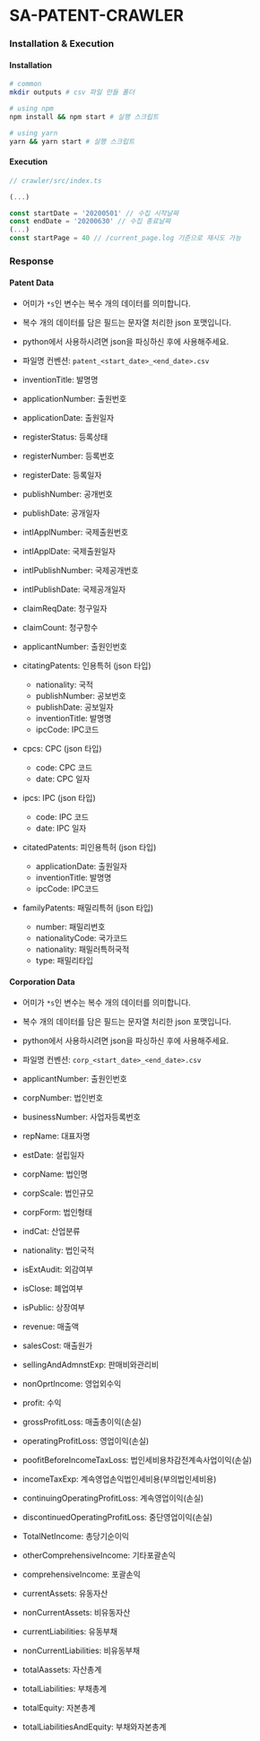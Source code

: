 # SA-PATENT-CRAWLER

<!-- 
### Introduction

#### Kipris

- `POST  http://kpat.kipris.or.kr/kpat/searchLogina.do?next=MainSearch#page1`
- 응답없음 => Chromium으로 추출
![](./docs/Kipris-01.png)

- `GET http://kpat.kipris.or.kr/kpat/biblioa.do?method=biblioMain_biblio&next=biblioViewSub01&applno=2020200003518&getType=BASE&link=N`
- 응답있음 => html 파싱으로 추출
![](./docs/Kipris-01.png)

#### DeepSearch

- 출원인번호가 `1`로 시작하는 경우 딥서치에서 해당 출원인(기업)을 Chromium으로 추출 -->
### Installation & Execution

#### Installation

```sh
# common
mkdir outputs # csv 파일 만들 폴더

# using npm
npm install && npm start # 실행 스크립트 

# using yarn
yarn && yarn start # 실행 스크립트
```

#### Execution

```ts
// crawler/src/index.ts

(...)

const startDate = '20200501' // 수집 시작날짜
const endDate = '20200630' // 수집 종료날짜
(...)
const startPage = 40 // /current_page.log 기준으로 재시도 가능
```

### Response

#### Patent Data

- 어미가 `*s`인 변수는 복수 개의 데이터를 의미합니다.
- 복수 개의 데이터를 담은 필드는 문자열 처리한 json 포맷입니다.
- python에서 사용하시려면 json을 파싱하신 후에 사용해주세요.

- 파일명 컨벤션: `patent_<start_date>_<end_date>.csv`
- inventionTitle: 발명명
- applicationNumber: 출원번호
- applicationDate: 출원일자
- registerStatus: 등록상태
- registerNumber: 등록번호
- registerDate: 등록일자
- publishNumber: 공개번호
- publishDate: 공개일자
- intlApplNumber: 국제출원번호
- intlApplDate: 국제출원일자
- intlPublishNumber: 국제공개번호
- intlPublishDate: 국제공개일자
- claimReqDate: 청구일자
- claimCount: 청구항수
- applicantNumber: 출원인번호
- citatingPatents: 인용특허 (json 타입)
  - nationality: 국적
  - publishNumber: 공보번호
  - publishDate: 공보일자
  - inventionTitle: 발명명
  - ipcCode: IPC코드
- cpcs: CPC (json 타입)
  - code: CPC 코드
  - date: CPC 일자
- ipcs: IPC (json 타입)
  - code: IPC 코드
  - date: IPC 일자
- citatedPatents: 피인용특허 (json 타입)
  - applicationDate: 출원일자
  - inventionTitle: 발명명
  - ipcCode: IPC코드
- familyPatents: 패밀리특허 (json 타입)
  - number: 패밀리번호
  - nationalityCode: 국가코드
  - nationality: 패밀러특허국적
  - type: 패밀리타입

#### Corporation Data

- 어미가 `*s`인 변수는 복수 개의 데이터를 의미합니다.
- 복수 개의 데이터를 담은 필드는 문자열 처리한 json 포맷입니다.
- python에서 사용하시려면 json을 파싱하신 후에 사용해주세요.

- 파일명 컨벤션: `corp_<start_date>_<end_date>.csv`
- applicantNumber: 출원인번호
- corpNumber: 법인번호
- businessNumber: 사업자등록번호
- repName: 대표자명
- estDate: 설립일자
- corpName: 법인명
- corpScale: 법인규모
- corpForm: 법인형태
- indCat: 산업분류
- nationality: 법인국적
- isExtAudit: 외감여부
- isClose: 폐업여부
- isPublic: 상장여부
- revenue: 매출액 
- salesCost: 매출원가 
- sellingAndAdmnstExp: 판매비와관리비 
- nonOprtIncome: 영업외수익 
- profit: 수익
- grossProfitLoss: 매출총이익(손실)
- operatingProfitLoss: 영업이익(손실)
- poofitBeforeIncomeTaxLoss: 법인세비용차감전계속사업이익(손실)
- incomeTaxExp: 계속영업손익법인세비용(부의법인세비용)
- continuingOperatingProfitLoss: 계속영업이익(손실)
- discontinuedOperatingProfitLoss: 중단영업이익(손실)
- TotalNetIncome: 총당기순이익
- otherComprehensiveIncome: 기타포괄손익
- comprehensiveIncome: 포괄손익
- currentAssets: 유동자산
- nonCurrentAssets: 비유동자산
- currentLiabilities: 유동부채
- nonCurrentLiabilities: 비유동부채
- totalAassets: 자산총계
- totalLiabilities: 부채총계
- totalEquity: 자본총계
- totalLiabilitiesAndEquity: 부채와자본총계